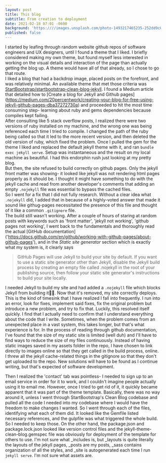 ```yaml
---
layout: post
title: This blog
subtitle: From creation to deployment
date: 2021-02-18 07:01 -0600
background: 'https:////images.unsplash.com/photo-1493217465235-252dd9c0d632?ixid=MXwxMjA3fDB8MHxwaG90by1wYWdlfHx8fGVufDB8fHw%3D&ixlib=rb-1.2.1&auto=format&fit=crop&w=1350&q=80'
published: false
---
```


I started by leafing through random website github repos of software engineers and UX designers, until I found a theme that I liked. 
I briefly considered making my own theme, but found myself less interested in working on the visual details and interaction of the page than actually getting the blog up. A theme would have all of that already, so I chose to go that route. <br/>
I liked a blog that had a backdrop image, placed posts on the forefront, and was relatively minimal. An available theme that met those criteria was [StartBootstrap/startbootstrap-clean-blog-jekyll](https://www.google.com/search?client=firefox-b-1-d&q=StartBootstrap%2Fstartbootstrap-clean-blog-jekyll+). I found a Medium article that detailed how to [Create a blog for Jekyll and Github pages] (https://medium.com/20percentwork/creating-your-blog-for-free-using-jekyll-github-pages-dba37272730a) and proceeded to hit the most time consuming step- learning about ruby and gems dependencies because compiles kept failing. <br/>
After consulting like 5 stack overflow posts, I realized there were two versions of ruby installed on my machine, and the wrong one was being referenced each time I tried to compile. I changed the path of the ruby being called so that it led to the more recent version, and then deleted the old version of ruby, which fixed the problem. Once I pulled the gem for the theme I liked and replaced the default jekyll theme with it, and ran `bundle exec jekyll serve`.  Setup was instantaneous and the result on my local machine as beautiful. I had this endorphin rush just looking at my pretty blog. <br/>
But then, the site refused to build correctly on github pages. Only the jekyll front matter was showing- it looked like jekyll was not rendering html pages properly as it should be. I thought it might have something to do with the jekyll cache and read from another developer's comments that adding an empty `.nojekyll` file was essential to bypass the cached files. <br/>
So I went for a fix that I did not fully research. Without a clear idea what `.nojekyll` did, I added that in because of a highly-voted answer that made it sound like githug-pages necessitated the presence of this file and thought of it like a common `.gitignore` file. <br/>
The build still wasn't working. After a couple of hours of staring at random posts with keywords such as 'front matter', 'jekyll not working', 'github pages not working', I went back to the fundamentals and thoroughly read the actual [GitHub documentation] ('https://docs.github.com/en/github/working-with-github-pages/about-github-pages'), and in the <em>Static site generator</em> section which is exactly what my system is, it clearly says 
> GitHub Pages will use Jekyll to build your site by default. If you want to use a static site generator other than Jekyll, disable the Jekyll build process by creating an empty file called .nojekyll in the root of your publishing source, then follow your static site generator's instructions to build your site locally. <br/>

I needed Jekyll to build my site and had added a `.nojekyll` file which blocks Jekyll from building it🤦‍♀️. Now that it's removed, my site correctly deploys.
This is the kind of timesink that I have realized I fall into frequently. I run into an error, look for fixes, implement said fixes, fix the original problem but introduce a new problem, and try to fix that. Luckily, this resolved itself quickly. I find that I actually need to confirm that I understand everything about the code that I write. Sometimes, when the problem comes from an unexpected place in a vast system, this takes longer, but that's what experience is for. 
In the process of reading through github documentation, I've found that the size of my static site is limited (well duh) and I'll have to find ways to reduce the size of my files continuously. Instead of having static images saved in my assets folder in the repo, I have chosen to link directly to images online so that they get called in the build process, online. I threw all the jekyll cache-related things in the gitignore so that they don't get uploaded to the repo. New solutions will have to be found as I continue writing, but that's expected of software development.

Then I realized the 'contact' tab was pointless- I needed to sign up to an email service in order for it to work, and I couldn't imagine people actually using it to email me. However, once I tried to get rid of it, it quickly became apparent that it was part of the theme template. Basically, there was no way around it, unless I went through StartBootstrap's Clean Blog codebase and pulled all the code I needed into my codebase where I would have the freedom to make changes I wanted. 
So I went through each of the files, identifying what each of them did. It looked like the Gemfile listed necessary references, and the gulpfile was what triggered the whole build. So I needed to keep those.
On the other hand, the package.json and package.lock.json looked like version control files and the jekyll-theme-clean-blog.gemspec file was obviously for deployment of the template for others to use. I'm not sure what _includes is, but _layouts is quite literally the layouts of the jekyll pages, _posts are my posts, _sass contains organization of all the styles, and _site is autogenerated each time I run `jekyll serve`. I'm not sure what assets are. 